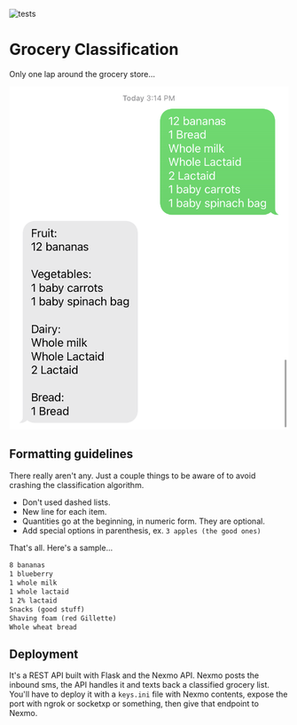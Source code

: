 ![tests](https://github.com/preritdas/grocery-classifier/actions/workflows/pytest.yml/badge.svg)


# Grocery Classification

Only one lap around the grocery store...

![class](readme-content/class.jpeg)

## Formatting guidelines

There really aren't any. Just a couple things to be aware of to avoid crashing the classification algorithm. 

- Don't used dashed lists. 
- New line for each item.
- Quantities go at the beginning, in numeric form. They are optional.
- Add special options in parenthesis, ex. `3 apples (the good ones)`

That's all. Here's a sample...

```text
8 bananas
1 blueberry
1 whole milk
1 whole lactaid
1 2% lactaid
Snacks (good stuff)
Shaving foam (red Gillette)
Whole wheat bread
```


## Deployment

It's a REST API built with Flask and the Nexmo API. Nexmo posts the inbound sms, the API handles it and texts back a classified grocery list. You'll have to deploy it with a `keys.ini` file with Nexmo contents, expose the port with ngrok or socketxp or something, then give that endpoint to Nexmo.
